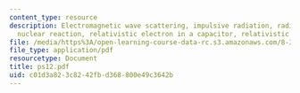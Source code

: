 ```yaml
---
content_type: resource
description: Electromagnetic wave scattering, impulsive radiation, radiation after
  nuclear reaction, relativistic electron in a capacitor, relativistic circular motion.
file: /media/https%3A/open-learning-course-data-rc.s3.amazonaws.com/8-311-electromagnetic-theory-spring-2004/c01d3a823c8242fbd368800e49c3642b_ps12.pdf
file_type: application/pdf
resourcetype: Document
title: ps12.pdf
uid: c01d3a82-3c82-42fb-d368-800e49c3642b
---
```

